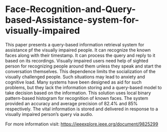 # Face-Recognition-and-Query-based-Assistance-system-for-visually-impaired

This paper presents a query-based information retrieval system for assistance pf the visually impaired people. It can recognize the known faces along with their timestamp. It can process the query and reply to it based on its recordings. Visually impaired users need help of sighted person for recognizing people around them unless they speak and start the conversation themselves. This dependence limits the socialization of the visually challenged people. Such situations may lead to anxiety and cognitive load. Many systems have been designed as aid for such problems, but they lack the information storing and a query-based model to take decision based on the information. This solution uses local binary pattern-based histogram for recognition of known faces. The system provided an accuracy and average precision of 82.4% and 85% respectively. The vital information is stored and delivered in response to a visually impaired person’s query via audio.

For more information visit: https://ieeexplore.ieee.org/document/9825299
